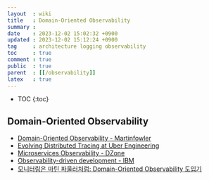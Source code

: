 ```yaml
---
layout  : wiki
title   : Domain-Oriented Observability
summary : 
date    : 2023-12-02 15:02:32 +0900
updated : 2023-12-02 15:12:24 +0900
tag     : architecture logging observability
toc     : true
comment : true
public  : true
parent  : [[/observability]]
latex   : true
---
```

* TOC
{:toc}

## Domain-Oriented Observability

- [Domain-Oriented Observability - Martinfowler](https://martinfowler.com/articles/domain-oriented-observability.html)
- [Evolving Distributed Tracing at Uber Engineering](https://www.uber.com/en-KR/blog/distributed-tracing/)
- [Microservices Observability - DZone](https://dzone.com/articles/microservices-observability)
- [Observability-driven development - IBM](https://developer.ibm.com/articles/observability-driven-development/)
- [모니터링은 마틴 파울러처럼: Domain-Oriented Observability 도입기](https://engineering.ab180.co/stories/monitoring-like-martin-fowler-domain-oriented-observability)